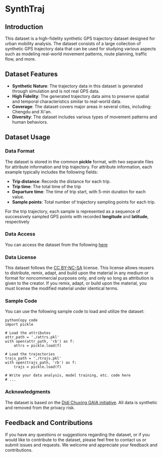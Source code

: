 # SynthTraj

## Introduction

This dataset is a high-fidelity synthetic GPS trajectory dataset designed for urban mobility analysis. The dataset consists of a large collection of synthetic GPS trajectory data that can be used for studying various aspects such as modeling real-world movement patterns, route planning, traffic flow, and more.

## Dataset Features

- **Synthetic Nature**: The trajectory data in this dataset is generated through simulation and is not real GPS data.
- **High Fidelity**: The generated trajectory data aims to preserve spatial and temporal characteristics similar to real-world data.
- **Coverage**: The dataset covers major areas in several cities, including: Chengdu and Xi'an.
- **Diversity**: The dataset includes various types of movement patterns and human behaviors.

## Dataset Usage

### Data Format

The dataset is stored in the common **pickle** format, with two separate files for attribute information and trip trajectory. For attribute information, each example typically includes the following fields:

- **Trip distance**: Records the distance for each trip.
- **Trip time**: The total time of the trip
- **Departure time**: The time of trip start, with 5-min duration for each value.
- **Sample points**: Total number of trajectory sampling points for each trip.

For the trip trajectory, each sample is represented as  a sequence of successively sampled GPS points with recorded **longitude** and **latitude**, respectively

### Data Access

You can access the dataset from the following [here](https://drive.google.com/drive/folders/1WLQ-JQar1_SteDY4zP2u6rzaIbq7v2l8?usp=sharing)

### Data License

This dataset follows the [CC BY-NC-SA](https://creativecommons.org/licenses/by-nc-sa/4.0/) license. This license allows reusers to distribute, remix, adapt, and build upon the material in any medium or format for noncommercial purposes only, and only so long as attribution is given to the creator. If you remix, adapt, or build upon the material, you must license the modified material under identical terms.

### Sample Code

You can use the following sample code to load and utilize the dataset:

```
pythonCopy code
import pickle

# Load the attributes
attr_path = './attrs.pkl'
with open(attr_path, 'rb') as f:
    attrs = pickle.load(f)
   
# Load the trajectories
trajs_path = './trajs.pkl'
with open(trajs_path, 'rb') as f:
    trajs = pickle.load(f)

# Write your data analysis, model training, etc. code here
# ...
```

### Acknowledgments

The dataset is based on the [Didi Chuxing GAIA initiative](https://outreach.didichuxing.com/). All data is synthetic and removed from the privacy risk.

## Feedback and Contributions

If you have any questions or suggestions regarding the dataset, or if you would like to contribute to the dataset, please feel free to contact us or submit issues and requests. We welcome and appreciate your feedback and contributions.

